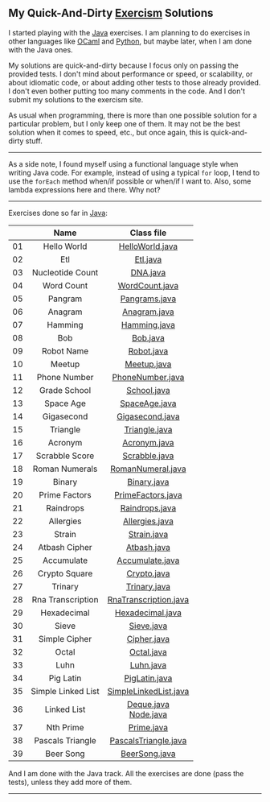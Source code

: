 My Quick-And-Dirty [Exercism](http://exercism.io) Solutions
-----------------------------------------------------------

I started playing with the [Java](http://exercism.io/languages/java) exercises. I am planning to do exercises in other languages like [OCaml](http://exercism.io/languages/ocaml) and [Python](http://exercism.io/languages/python), but maybe later, when I am done with the Java ones.

My solutions are quick-and-dirty because I focus only on passing the provided tests. I don't mind about performance or speed, or scalability, or about idiomatic code, or about adding other tests to those already provided. I don't even bother putting too many comments in the code. And I don't submit my solutions to the exercism site.

As usual when programming, there is more than one possible solution for a particular problem, but I only keep one of them. It may not be the best solution when it comes to speed, etc., but once again, this is quick-and-dirty stuff.

---

As a side note, I found myself using a functional language style when writing Java code. For example, instead of using a typical `for` loop, I tend to use the `forEach` method when/if possible or when/if I want to. Also, some lambda expressions here and there. Why not?

---

Exercises done so far in [Java](./java):

| | Name | Class file
:--:|:----:|:----------:|
01 | Hello World        | [HelloWorld.java](./java/hello-world/src/main/java/HelloWorld.java)
02 | Etl                | [Etl.java](./java/etl/src/main/java/Etl.java)
03 | Nucleotide Count   | [DNA.java](./java/nucleotide-count/src/main/java/DNA.java)
04 | Word Count         | [WordCount.java](./java/word-count/src/main/java/WordCount.java)
05 | Pangram            | [Pangrams.java](./java/pangram/src/main/java/Pangrams.java)
06 | Anagram            | [Anagram.java](./java/anagram/src/main/java/Anagram.java)
07 | Hamming            | [Hamming.java](./java/hamming/src/main/java/Hamming.java)
08 | Bob                | [Bob.java](./java/bob/src/main/java/Bob.java)
09 | Robot Name         | [Robot.java](./java/robot-name/src/main/java/Robot.java)
10 | Meetup             | [Meetup.java](./java/meetup/src/main/java/Meetup.java)
11 | Phone Number       | [PhoneNumber.java](./java/phone-number/src/main/java/PhoneNumber.java)
12 | Grade School       | [School.java](./java/grade-school/src/main/java/School.java)
13 | Space Age          | [SpaceAge.java](./java/space-age/src/main/java/SpaceAge.java)
14 | Gigasecond         | [Gigasecond.java](./java/gigasecond/src/main/java/Gigasecond.java)
15 | Triangle           | [Triangle.java](./java/triangle/src/main/java/Triangle.java)
16 | Acronym            | [Acronym.java](./java/acronym/src/main/java/Acronym.java)
17 | Scrabble Score     | [Scrabble.java](./java/scrabble-score/src/main/java/Scrabble.java)
18 | Roman Numerals     | [RomanNumeral.java](./java/roman-numerals/src/main/java/RomanNumeral.java)
19 | Binary             | [Binary.java](./java/binary/src/main/java/Binary.java)
20 | Prime Factors      | [PrimeFactors.java](./java/prime-factors/src/main/java/PrimeFactors.java)
21 | Raindrops          | [Raindrops.java](./java/raindrops/src/main/java/Raindrops.java)
22 | Allergies          | [Allergies.java](./java/allergies/src/main/java/Allergies.java)
23 | Strain             | [Strain.java](./java/strain/src/main/java/Strain.java)
24 | Atbash Cipher      | [Atbash.java](./java/atbash-cipher/src/main/java/Atbash.java)
25 | Accumulate         | [Accumulate.java](./java/accumulate/src/main/java/Accumulate.java)
26 | Crypto Square      | [Crypto.java](./java/crypto-square/src/main/java/Crypto.java)
27 | Trinary            | [Trinary.java](./java/trinary/src/main/java/Trinary.java)
28 | Rna Transcription  | [RnaTranscription.java](./java/rna-transcription/src/main/java/RnaTranscription.java)
29 | Hexadecimal        | [Hexadecimal.java](./java/hexadecimal/src/main/java/Hexadecimal.java)
30 | Sieve              | [Sieve.java](./java/sieve/src/main/java/Sieve.java)
31 | Simple Cipher      | [Cipher.java](./java/simple-cipher/src/main/java/Cipher.java)
32 | Octal              | [Octal.java](./java/octal/src/main/java/Octal.java)
33 | Luhn               | [Luhn.java](./java/luhn/src/main/java/Luhn.java)
34 | Pig Latin          | [PigLatin.java](./java/pig-latin/src/main/java/PigLatin.java)
35 | Simple Linked List | [SimpleLinkedList.java](./java/simple-linked-list/src/main/java/SimpleLinkedList.java)
36 | Linked List        | [Deque.java](./java/linked-list/src/main/java/Deque.java) <br> [Node.java](./java/linked-list/src/main/java/Node.java)
37 | Nth Prime          | [Prime.java](./java/nth-prime/src/main/java/Prime.java)
38 | Pascals Triangle   | [PascalsTriangle.java](./java/pascals-triangle/src/main/java/PascalsTriangle.java)
39 | Beer Song          | [BeerSong.java](./java/beer-song/src/main/java/BeerSong.java)

 And I am done with the Java track. All the exercises are done (pass the tests), unless they add more of them.

---
